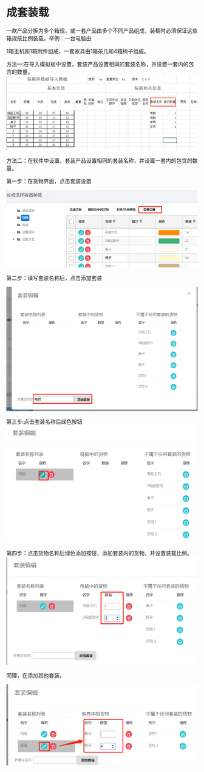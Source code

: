 # 成套装载

一款产品分拆为多个箱规，或一套产品由多个不同产品组成，装柜时必须保证这些箱规按比例装载。举例：一台电脑由

1箱主机和1箱附件组成，一套家具由1箱茶几和4箱椅子组成。

方法一:在导入模拟板中设置，套装产品设置相同的套装名称，并设置一套内的包含的数量。![](../../../.gitbook/assets/198.png)

方法二：在软件中设置，套装产品设置相同的套装名称，并设置一套内的包含的数量。

第一步：在货物界面，点击套装设置

![](../../../.gitbook/assets/5962import.png)

第二步：填写套装名称后，点击添加套装

![](../../../.gitbook/assets/898652import.png)

第三步:点击套装名称后绿色按钮![](../../../.gitbook/assets/4556632import.png)

第四步：点击货物名称后绿色添加按钮，添加套装内的货物，并设置装载比例。![](../../../.gitbook/assets/158566import.png)

同理，在添加其他套装。

![](../../../.gitbook/assets/556321import.png)

